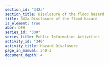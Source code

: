 ```yaml
---
section_id: "342a"
section_title: Disclosure of the flood hazard
title: 342a Disclosure of the flood hazard
is_element: true
abbr: DFH
series_id: "300"
series_title: Public Information Activities
activity_id: "340"
activity_title: Hazard Disclosure
page_in_manual: 340-3
document_depth: 4
---
```

